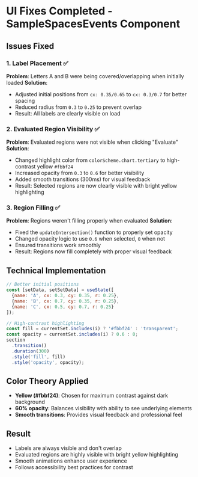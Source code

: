 # UI Fixes Completed - SampleSpacesEvents Component

## Issues Fixed

### 1. Label Placement ✅
**Problem**: Letters A and B were being covered/overlapping when initially loaded
**Solution**: 
- Adjusted initial positions from `cx: 0.35/0.65` to `cx: 0.3/0.7` for better spacing
- Reduced radius from `0.3` to `0.25` to prevent overlap
- Result: All labels are clearly visible on load

### 2. Evaluated Region Visibility ✅
**Problem**: Evaluated regions were not visible when clicking "Evaluate"
**Solution**:
- Changed highlight color from `colorScheme.chart.tertiary` to high-contrast yellow `#fbbf24`
- Increased opacity from `0.3` to `0.6` for better visibility
- Added smooth transitions (300ms) for visual feedback
- Result: Selected regions are now clearly visible with bright yellow highlighting

### 3. Region Filling ✅
**Problem**: Regions weren't filling properly when evaluated
**Solution**:
- Fixed the `updateIntersection()` function to properly set opacity
- Changed opacity logic to use `0.6` when selected, `0` when not
- Ensured transitions work smoothly
- Result: Regions now fill completely with proper visual feedback

## Technical Implementation

```javascript
// Better initial positions
const [setData, setSetData] = useState([
  {name: 'A', cx: 0.3, cy: 0.35, r: 0.25},
  {name: 'B', cx: 0.7, cy: 0.35, r: 0.25},
  {name: 'C', cx: 0.5, cy: 0.7, r: 0.25}
]);

// High-contrast highlighting
const fill = currentSet.includes(i) ? '#fbbf24' : 'transparent';
const opacity = currentSet.includes(i) ? 0.6 : 0;
section
  .transition()
  .duration(300)
  .style('fill', fill)
  .style('opacity', opacity);
```

## Color Theory Applied

- **Yellow (#fbbf24)**: Chosen for maximum contrast against dark background
- **60% opacity**: Balances visibility with ability to see underlying elements
- **Smooth transitions**: Provides visual feedback and professional feel

## Result
- Labels are always visible and don't overlap
- Evaluated regions are highly visible with bright yellow highlighting
- Smooth animations enhance user experience
- Follows accessibility best practices for contrast